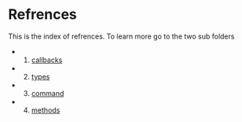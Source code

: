 <p align="center">
<h1>Refrences</h1>
</p>

This is the index of refrences. To learn more go to the two sub folders

- 1. [callbacks](./callbacks/)
- 2. [types](./types/)
- 3. [command](./commands.md)
- 4. [methods](./methods/)
